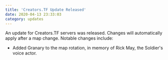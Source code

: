 ```yaml
---
title: 'Creators.TF Update Released'
date: 2020-04-13 23:33:03
category: updates
---
```


<p>An update for Creators.TF servers was released. Changes will automatically apply after a map change. Notable changes include:</p>
<ul>
	<li>Added Granary to the map rotation, in memory of Rick May, the Soldier's voice actor.</li>
</ul>

